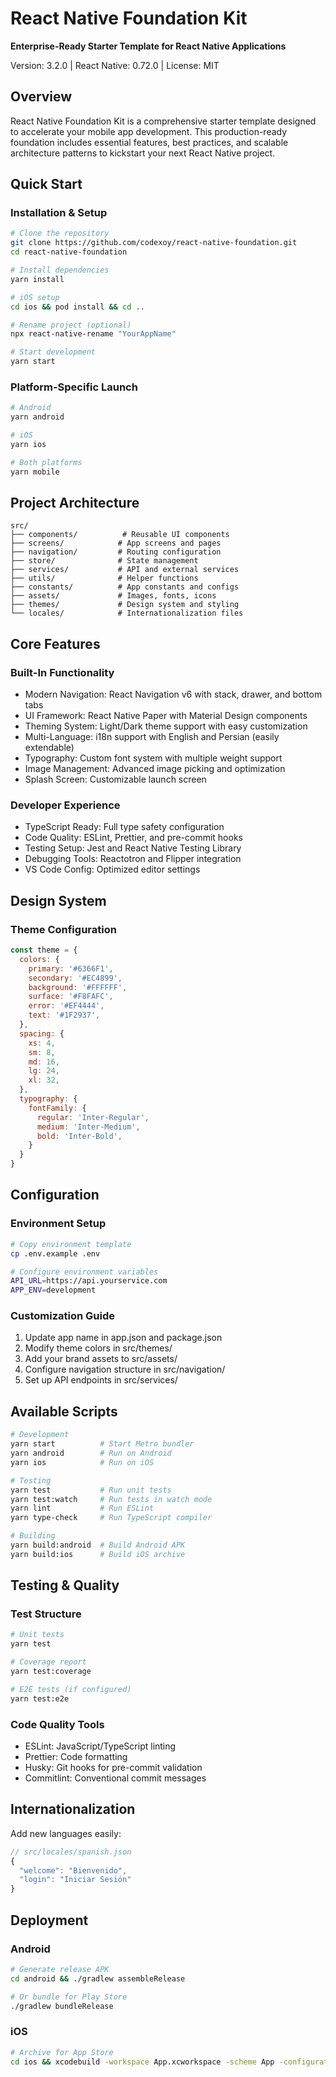 # React Native Foundation Kit

**Enterprise-Ready Starter Template for React Native Applications**

Version: 3.2.0 | React Native: 0.72.0 | License: MIT

## Overview

React Native Foundation Kit is a comprehensive starter template designed to accelerate your mobile app development. This production-ready foundation includes essential features, best practices, and scalable architecture patterns to kickstart your next React Native project.

## Quick Start

### Installation & Setup

```bash
# Clone the repository
git clone https://github.com/codexoy/react-native-foundation.git
cd react-native-foundation

# Install dependencies
yarn install

# iOS setup
cd ios && pod install && cd ..

# Rename project (optional)
npx react-native-rename "YourAppName"

# Start development
yarn start
```

### Platform-Specific Launch

```bash
# Android
yarn android

# iOS
yarn ios

# Both platforms
yarn mobile
```

## Project Architecture

```
src/
├── components/          # Reusable UI components
├── screens/            # App screens and pages
├── navigation/         # Routing configuration
├── store/              # State management
├── services/           # API and external services
├── utils/              # Helper functions
├── constants/          # App constants and configs
├── assets/             # Images, fonts, icons
├── themes/             # Design system and styling
└── locales/            # Internationalization files
```

## Core Features

### Built-In Functionality
- Modern Navigation: React Navigation v6 with stack, drawer, and bottom tabs
- UI Framework: React Native Paper with Material Design components
- Theming System: Light/Dark theme support with easy customization
- Multi-Language: i18n support with English and Persian (easily extendable)
- Typography: Custom font system with multiple weight support
- Image Management: Advanced image picking and optimization
- Splash Screen: Customizable launch screen

### Developer Experience
- TypeScript Ready: Full type safety configuration
- Code Quality: ESLint, Prettier, and pre-commit hooks
- Testing Setup: Jest and React Native Testing Library
- Debugging Tools: Reactotron and Flipper integration
- VS Code Config: Optimized editor settings

## Design System

### Theme Configuration
```javascript
const theme = {
  colors: {
    primary: '#6366F1',
    secondary: '#EC4899',
    background: '#FFFFFF',
    surface: '#F8FAFC',
    error: '#EF4444',
    text: '#1F2937',
  },
  spacing: {
    xs: 4,
    sm: 8,
    md: 16,
    lg: 24,
    xl: 32,
  },
  typography: {
    fontFamily: {
      regular: 'Inter-Regular',
      medium: 'Inter-Medium',
      bold: 'Inter-Bold',
    }
  }
}
```

## Configuration

### Environment Setup
```bash
# Copy environment template
cp .env.example .env

# Configure environment variables
API_URL=https://api.yourservice.com
APP_ENV=development
```

### Customization Guide
1. Update app name in app.json and package.json
2. Modify theme colors in src/themes/
3. Add your brand assets to src/assets/
4. Configure navigation structure in src/navigation/
5. Set up API endpoints in src/services/

## Available Scripts

```bash
# Development
yarn start          # Start Metro bundler
yarn android        # Run on Android
yarn ios            # Run on iOS

# Testing
yarn test           # Run unit tests
yarn test:watch     # Run tests in watch mode
yarn lint           # Run ESLint
yarn type-check     # Run TypeScript compiler

# Building
yarn build:android  # Build Android APK
yarn build:ios      # Build iOS archive
```

## Testing & Quality

### Test Structure
```bash
# Unit tests
yarn test

# Coverage report
yarn test:coverage

# E2E tests (if configured)
yarn test:e2e
```

### Code Quality Tools
- ESLint: JavaScript/TypeScript linting
- Prettier: Code formatting
- Husky: Git hooks for pre-commit validation
- Commitlint: Conventional commit messages

## Internationalization

Add new languages easily:
```javascript
// src/locales/spanish.json
{
  "welcome": "Bienvenido",
  "login": "Iniciar Sesión"
}
```

## Deployment

### Android
```bash
# Generate release APK
cd android && ./gradlew assembleRelease

# Or bundle for Play Store
./gradlew bundleRelease
```

### iOS
```bash
# Archive for App Store
cd ios && xcodebuild -workspace App.xcworkspace -scheme App -configuration Release archive
```

